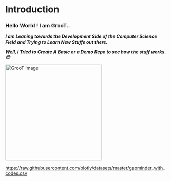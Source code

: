 # Introduction 
### Hello World ! I am GrooT..

***I am Leaning towards the Development Side of the Computer Science Field and 
Trying to Learn New Stuffs out there.***

***Well, I Tried to Create A Basic or a Demo Repo to see how the stuff works.😊***

<img src="https://i.pinimg.com/564x/34/74/c7/3474c79698a55c3255d23b3f363a1738.jpg" alt="GrooT Image" width="300"/>

https://raw.githubusercontent.com/plotly/datasets/master/gapminder_with_codes.csv



